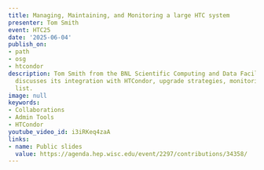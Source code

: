 ```yaml
---
title: Managing, Maintaining, and Monitoring a large HTC system
presenter: Tom Smith
event: HTC25
date: '2025-06-04'
publish_on:
- path
- osg
- htcondor
description: Tom Smith from the BNL Scientific Computing and Data Facility (SCDF)
  discusses its integration with HTCondor, upgrade strategies, monitoring, and wish
  list.
image: null
keywords:
- Collaborations
- Admin Tools
- HTCondor
youtube_video_id: i3iRKeq4zaA
links:
- name: Public slides
  value: https://agenda.hep.wisc.edu/event/2297/contributions/34358/
---
```

